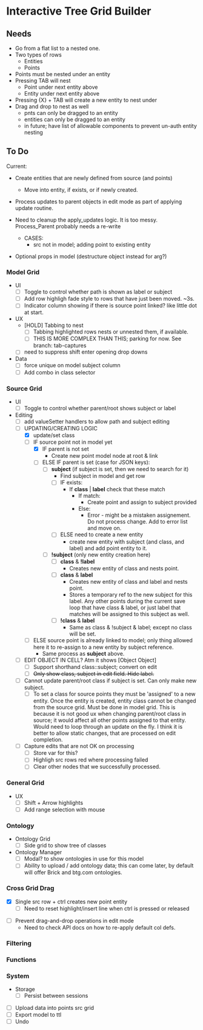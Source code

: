 # Interactive Tree Grid Builder

## Needs

* Go from a flat list to a nested one.
* Two types of rows
    * Entities
    * Points
* Points must be nested under an entity
* Pressing TAB will nest
    * Point under next entity above
    * Entity under next entity above
* Pressing {X} + TAB will create a new entity to nest under
* Drag and drop to nest as well
    * pnts can only be dragged to an entity
    * entities can only be dragged to an entity
    * in future; have list of allowable components to prevent un-auth entity nesting


## To Do

Current:
* Create entities that are newly defined from source (and points)
  * Move into entity, if exists, or if newly created.
* Process updates to parent objects in edit mode as part of applying update routine.
* Need to cleanup the apply_updates logic. It is too messy. Process_Parent probably needs a re-write
  * CASES:
    * src not in model; adding point to existing entity


* Optional props in model (destructure object instead for arg?)

### Model Grid

* UI
  * [ ] Toggle to control whether path is shown as label or subject
  * [ ] Add row highligh fade style to rows that have just been moved. ~3s.
  * [ ] Indicator column showing if there is source point linked? like little dot at start.
* UX
  * [HOLD] Tabbing to nest
    * [ ] Tabbing highlighted rows nests or unnested them, if available.
    * [ ] THIS IS MORE COMPLEX THAN THIS; parking for now. See branch: tab-captures
  * [ ] need to suppress shift enter opening drop downs
* Data
  * [ ] force unique on model subject column
  * [ ] Add combo in class selector

### Source Grid

* UI
  * [ ] Toggle to control whether parent/root shows subject or label
* Editing
  - [ ] add valueSetter handlers to allow path and subject editing
  * [ ] UPDATING/CREATING LOGIC
    * [x] update/set class
    * [ ] IF source point not in model yet
      * [X] IF parent is not set
        * Create new point model node at root & link
      * [ ] ELSE IF parent is set (case for JSON keys):
        * [ ] **subject** (if subject is set, then we need to search for it)
          * Find subject in model and get row
          * [ ] IF exists:
            * If **class** | **label** check that these match
              *  If match:
                 *  Create point and assign to subject provided
              *  Else:
                 *  Error - might be a mistaken assignement. Do not process change. Add to error list and move on.
          * [ ] ELSE need to create a new entity
            *  create new entity with subject (and class, and label) and add point entity to it.
        * [ ] **!subject** (only new entity creation here)
          * [ ] **class** & **!label**
            * Creates new entity of class and nests point.
          * [ ] **class** & **label**
            * Creates new entity of class and label and nests point.
            * Stores a temporary ref to the new subject for this label. Any other points during the current save loop that have class & label, or just label that matches will be assigned to this subject as well. 
          * [ ] **!class** & **label**
            * Same as class & !subject & label; except no class will be set.
    * [ ] ELSE source point is already linked to model; only thing allowed here it to re-assign to a new entity by subject reference.
      * Same process as **subject** above.
  * [ ] EDIT OBJECT IN CELL? Atm it shows [Object Object]
    * [ ] Support shorthand class::subject; convert on edit
    * [ ] ~~Only show class, subject in edit field. Hide label.~~
  * [ ] Cannot update parent/root class if subject is set. Can only make new subject.
    * [ ] To set a class for source points they must be 'assigned' to a new entity. Once the entity is created, entity class cannot be changed from the source grid. Must be done in model grid. This is because it is not good ux when changing parent/root class in source; it would affect all other points assigned to that entity. Would need to loop through an update on the fly. I think it is better to allow static changes, that are processed on edit completion.
  * [ ] Capture edits that are not OK on processing
    * [ ] Store var for this?
    * [ ] Highligh src rows red where processing failed
    * [ ] Clear other nodes that we successfully processed.

### General Grid
* UX
  * [ ] Shift + Arrow highlights
  * [ ] Add range selection with mouse

### Ontology
* Ontology Grid
  * [ ] Side grid to show tree of classes
* Ontology Manager
  * [ ] Modal? to show ontologies in use for this model
  * [ ] Ability to upload / add ontology data; this can come later, by default will offer Brick and btg.com ontologies.

### Cross Grid Drag
* [x] Single src row + ctrl creates new point entity
  * [ ] Need to reset highlight/insert line when ctrl is pressed or released
- [ ] Prevent drag-and-drop operations in edit mode
  - Need to check API docs on how to re-apply default col defs.

### Filtering

### Functions

### System

* Storage
  * [ ] Persist between sessions
* [ ] Upload data into points src grid
* [ ] Export model to ttl
* [ ] Undo